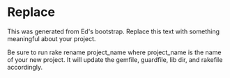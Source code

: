 Replace
=======

This was generated from Ed's bootstrap. Replace this text with something
meaningful about your project.

Be sure to run rake rename project\_name where project\_name is the name
of your new project. It will update the gemfile, guardfile, lib dir, and
rakefile accordingly.
